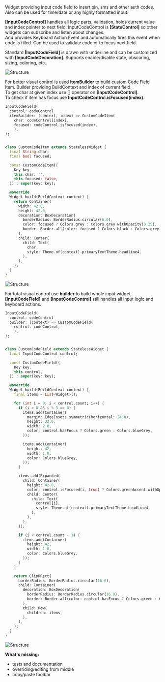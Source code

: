 Widget providing input code field to insert pin, sms and other auth codes.\
Also can be used for time/date or any highly formatted input.

**[InputCodeControl]** handles all logic parts, validation, holds current value and index pointer to next field. InputCodeControl is **[StateControl]** so other widgets can subscribe and listen about changes.\
And provides Keyboard Action Event and automatically fires this event when code is filled. Can be used to validate code or to focus next field.

Standard **[InputCodeField]** is drawn with underline and can be customized with **[InputCodeDecoration]**. Supports enable/disable state, obscuring, sizing, coloring, etc..

![Structure](https://raw.githubusercontent.com/RomanBase/code_field/master/doc/code.png)

For better visual control is used **itemBuilder** to build custom Code Field Item. Builder providing BuildContext and index of current field.\
To get char at given index use [] operator on **[InputCodeControl]**.\
To check if item has focus use **InputCodeControl.isFocused(index)**.

```dart
InputCodeField(
  control: codeControl
  itemBuilder: (context, index) => CustomCodeItem(
    char: codeControl[index],
    focused: codeControl.isFocused(index),
    ),
);


class CustomCodeItem extends StatelessWidget {
  final String char;
  final bool focused;

  const CustomCodeItem({
    Key key,
    this.char: '',
    this.focused: false,
  }) : super(key: key);

  @override
  Widget build(BuildContext context) {
    return Container(
      width: 42.0,
      height: 42.0,
      decoration: BoxDecoration(
        borderRadius: BorderRadius.circular(6.0),
        color: focused ? Colors.grey : Colors.grey.withOpacity(0.25),
        border: Border.all(color: focused ? Colors.black : Colors.grey),
      ),
      child: Center(
        child: Text(
          char,
          style: Theme.of(context).primaryTextTheme.headline4,
        ),
      ),
    );
  }
}
```

![Structure](https://raw.githubusercontent.com/RomanBase/code_field/master/doc/code_item.png)

For total visual control use **builder** to build whole input widget. **[InputCodeField]** and **[InputCodeControl]** still handles all input logic and keyboard actions.

```dart
InputCodeField(
  control: codeControl
  builder: (context) => CustomCodeField(
    control: codeControl,
    ),
);


class CustomCodeField extends StatelessWidget {
  final InputCodeControl control;

  const CustomCodeField({
    Key key,
    this.control,
  }) : super(key: key);

  @override
  Widget build(BuildContext context) {
    final items = List<Widget>();

    for (int i = 0; i < control.count; i++) {
      if (i > 0 && i % 3 == 0) {
        items.add(Container(
          margin: EdgeInsets.symmetric(horizontal: 24.0),
          height: 32.0,
          width: 2.0,
          color: control.hasFocus ? Colors.green : Colors.blueGrey,
        ));

        items.add(Container(
          height: 42,
          width: 1.0,
          color: Colors.blueGrey,
        ));
      }

      items.add(Expanded(
        child: Container(
          height: 42.0,
          color: control.isFocused(i, true) ? Colors.greenAccent.withOpacity(0.25) : Colors.transparent,
          child: Center(
            child: Text(
              control[i],
              style: Theme.of(context).primaryTextTheme.headline4,
            ),
          ),
        ),
      ));

      if (i < control.count - 1) {
        items.add(Container(
          height: 42,
          width: 1.0,
          color: Colors.blueGrey,
        ));
      }
    }

    return ClipRRect(
      borderRadius: BorderRadius.circular(16.0),
      child: Container(
        decoration: BoxDecoration(
          borderRadius: BorderRadius.circular(16.0),
          border: Border.all(color: control.hasFocus ? Colors.green : Colors.blueGrey),
        ),
        child: Row(
          children: items,
        ),
      ),
    );
  }
}
```

![Structure](https://raw.githubusercontent.com/RomanBase/code_field/master/doc/code_widget.png)

**What's missing:**
- tests and documentation
- overriding/editing from middle
- copy/paste toolbar